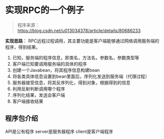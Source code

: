 # 实现RPC的一个例子
> 程序来源：https://blog.csdn.net/u013034378/article/details/80686233

**实现思路**：
RPC远程过程调用，其主要功能是客户端能够通过网络调用服务端的程序，得到结果。
1. 已知，服务端的程序信息，即类名，方法名，参数名，参数类型等
2. 客户端已知要调用服务端的具体的程序
3. 创建一个Javabean，将其程序信息构建bean
4. 将各类具体信息设置到bean里面后，序列化发送到服务端（代理过程）
5. 服务器接受信息，将其反序列化，得到对象，根据得到的信息
6. 利用反射判断调用哪个程序
7. 序列化结果，发送会客户端
8. 客户端接收结果

## 程序包介绍
API是公有程序
server是服务器程序
client是客户端程序
